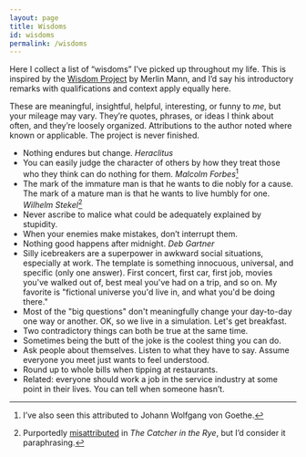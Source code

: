 ```yaml
---
layout: page
title: Wisdoms
id: wisdoms
permalink: /wisdoms
---
```

Here I collect a list of “wisdoms” I’ve picked up throughout my life. This is inspired by the [Wisdom Project](https://github.com/merlinmann/wisdom/blob/master/wisdom.md) by Merlin Mann, and I’d say his introductory remarks with qualifications and context apply equally here.

These are meaningful, insightful, helpful, interesting, or funny to *me*, but your mileage may vary. They’re quotes, phrases, or ideas I think about often, and they’re loosely organized. Attributions to the author noted where known or applicable. The project is never finished.

- Nothing endures but change. *Heraclitus*
- You can easily judge the character of others by how they treat those who they think can do nothing for them. *Malcolm Forbes*[^1]
- The mark of the immature man is that he wants to die nobly for a cause. The mark of a mature man is that he wants to live humbly for one. *Wilhelm Stekel*[^2]
- Never ascribe to malice what could be adequately explained by stupidity. 
- When your enemies make mistakes, don’t interrupt them.
- Nothing good happens after midnight. *Deb Gartner*
- Silly icebreakers are a superpower in awkward social situations, especially at work. The template is something innocuous, universal, and specific (only one answer). First concert, first car, first job, movies you've walked out of, best meal you've had on a trip, and so on. My favorite is "fictional universe you'd live in, and what you'd be doing there."  
- Most of the "big questions" don't meaningfully change your day-to-day one way or another. OK, so we live in a simulation. Let's get breakfast.
- Two contradictory things can both be true at the same time.
- Sometimes being the butt of the joke is the coolest thing you can do.
- Ask people about themselves. Listen to what they have to say. Assume everyone you meet just wants to feel understood.
- Round up to whole bills when tipping at restaurants.
- Related: everyone should work a job in the service industry at some point in their lives. You can tell when someone hasn’t.

[^1]: I’ve also seen this attributed to Johann Wolfgang von Goethe.
[^2]: Purportedly [misattributed](https://en.wikiquote.org/wiki/Wilhelm_Stekel#Misattributed) in *The Catcher in the Rye*, but I’d consider it paraphrasing.